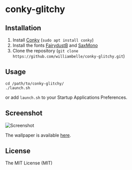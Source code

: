 conky-glitchy
=============

Installation
------------

1. Install [Conky] (`sudo apt install conky`)
2. Install the fonts [FairydustB] and [SaxMono]
3. Clone the repository (`git clone https://github.com/williambelle/conky-glitchy.git`)

Usage
-----

```
cd /path/to/conky-glitchy/
./launch.sh
```

or add `launch.sh` to your Startup Applications Preferences.

Screenshot
----------

![Screenshot](https://raw.github.com/williambelle/conky-glitchy/master/screenshot.png)

The wallpaper is available [here].

License
-------

The MIT License (MIT)

[Conky]: https://github.com/brndnmtthws/conky
[FairydustB]: https://www.dafont.com/fairydustb.font
[SaxMono]: https://www.dafont.com/saxmono.font
[here]: https://images.wallpapersden.com/image/download/ubuntu-glitch_66789_3840x2160.jpg
